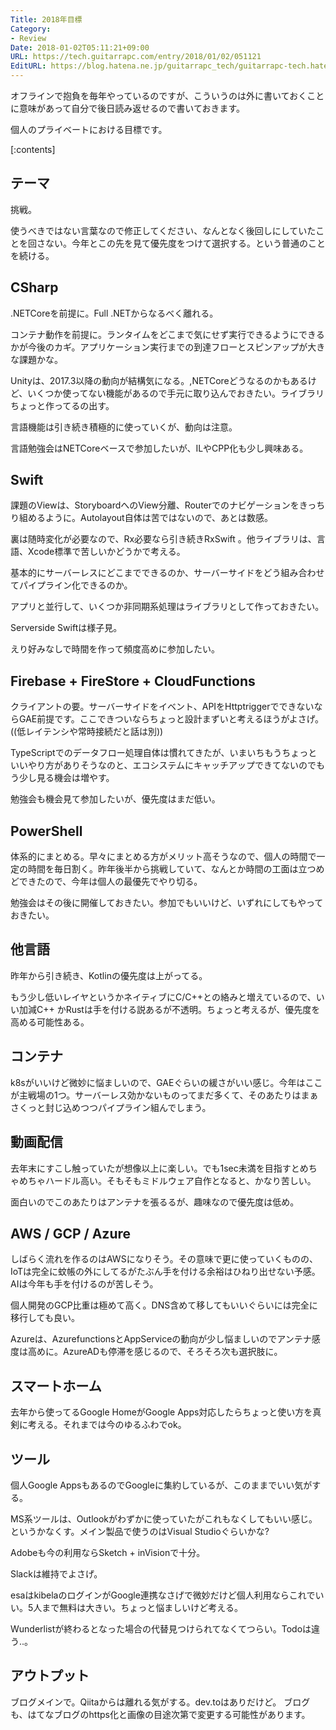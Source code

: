 ```yaml
---
Title: 2018年目標
Category:
- Review
Date: 2018-01-02T05:11:21+09:00
URL: https://tech.guitarrapc.com/entry/2018/01/02/051121
EditURL: https://blog.hatena.ne.jp/guitarrapc_tech/guitarrapc-tech.hatenablog.com/atom/entry/8599973812332276146
---
```


オフラインで抱負を毎年やっているのですが、こういうのは外に書いておくことに意味があって自分で後日読み返せるので書いておきます。

個人のプライベートにおける目標です。


[:contents]

## テーマ

挑戦。

使うべきではない言葉なので修正してください、なんとなく後回しにしていたことを回さない。今年とこの先を見て優先度をつけて選択する。という普通のことを続ける。

## CSharp

.NETCoreを前提に。Full .NETからなるべく離れる。

コンテナ動作を前提に。ランタイムをどこまで気にせず実行できるようにできるかが今後のカギ。アプリケーション実行までの到達フローとスピンアップが大きな課題かな。

Unityは、2017.3以降の動向が結構気になる。,NETCoreどうなるのかもあるけど、いくつか使ってない機能があるので手元に取り込んでおきたい。ライブラリちょっと作ってるの出す。

言語機能は引き続き積極的に使っていくが、動向は注意。

言語勉強会はNETCoreベースで参加したいが、ILやCPP化も少し興味ある。

## Swift

課題のViewは、StoryboardへのView分離、Routerでのナビゲーションをきっちり組めるように。Autolayout自体は苦ではないので、あとは数感。

裏は随時変化が必要なので、Rx必要なら引き続きRxSwift 。他ライブラリは、言語、Xcode標準で苦しいかどうかで考える。

基本的にサーバーレスにどこまでできるのか、サーバーサイドをどう組み合わせてパイプライン化できるのか。

アプリと並行して、いくつか非同期系処理はライブラリとして作っておきたい。

Serverside Swiftは様子見。

えり好みなしで時間を作って頻度高めに参加したい。

## Firebase + FireStore + CloudFunctions

クライアントの要。サーバーサイドをイベント、APIをHttptriggerでできないならGAE前提です。ここできついならちょっと設計まずいと考えるほうがよさげ。((低レイテンシや常時接続だと話は別))

TypeScriptでのデータフロー処理自体は慣れてきたが、いまいちもうちょっといいやり方がありそうなのと、エコシステムにキャッチアップできてないのでもう少し見る機会は増やす。

勉強会も機会見て参加したいが、優先度はまだ低い。

## PowerShell

体系的にまとめる。早々にまとめる方がメリット高そうなので、個人の時間で一定の時間を毎日割く。昨年後半から挑戦していて、なんとか時間の工面は立つめどできたので、今年は個人の最優先でやり切る。

勉強会はその後に開催しておきたい。参加でもいいけど、いずれにしてもやっておきたい。

## 他言語

昨年から引き続き、Kotlinの優先度は上がってる。

もう少し低いレイヤというかネイティブにC/C++との絡みと増えているので、いい加減C++ かRustは手を付ける説あるが不透明。ちょっと考えるが、優先度を高める可能性ある。

## コンテナ

k8sがいいけど微妙に悩ましいので、GAEぐらいの緩さがいい感じ。今年はここが主戦場の1つ。サーバーレス効かないものってまだ多くて、そのあたりはまぁさくっと封じ込めつつパイプライン組んでしまう。

## 動画配信

去年末にすこし触っていたが想像以上に楽しい。でも1sec未満を目指すとめちゃめちゃハードル高い。そもそもミドルウェア自作となると、かなり苦しい。

面白いのでこのあたりはアンテナを張るるが、趣味なので優先度は低め。

## AWS / GCP / Azure

しばらく流れを作るのはAWSになりそう。その意味で更に使っていくものの、IoTは完全に蚊帳の外にしてるがたぶん手を付ける余裕はひねり出せない予感。AIは今年も手を付けるのが苦しそう。

個人開発のGCP比重は極めて高く。DNS含めて移してもいいぐらいには完全に移行しても良い。

Azureは、AzurefunctionsとAppServiceの動向が少し悩ましいのでアンテナ感度は高めに。AzureADも停滞を感じるので、そろそろ次も選択肢に。

## スマートホーム

去年から使ってるGoogle HomeがGoogle Apps対応したらちょっと使い方を真剣に考える。それまでは今のゆるふわでok。

## ツール

個人Google AppsもあるのでGoogleに集約しているが、このままでいい気がする。

MS系ツールは、Outlookがわずかに使っていたがこれもなくしてもいい感じ。というかなくす。メイン製品で使うのはVisual Studioぐらいかな?

Adobeも今の利用ならSketch + inVisionで十分。

Slackは維持でよさげ。

esaはkibelaのログインがGoogle連携なさげで微妙だけど個人利用ならこれでいい。5人まで無料は大きい。ちょっと悩ましいけど考える。

Wunderlistが終わるとなった場合の代替見つけられてなくてつらい。Todoは違う..。

## アウトプット

ブログメインで。Qiitaからは離れる気がする。dev.toはありだけど。
ブログも、はてなブログのhttps化と画像の目途次第で変更する可能性があります。
